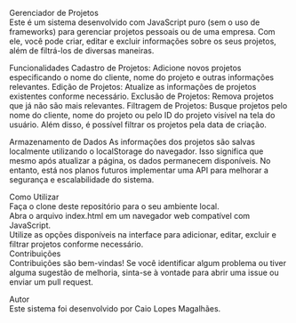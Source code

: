 Gerenciador de Projetos<br>
Este é um sistema desenvolvido com JavaScript puro (sem o uso de frameworks) para gerenciar projetos pessoais ou de uma empresa. Com ele, você pode criar, editar e excluir informações sobre os seus projetos, além de filtrá-los de diversas maneiras.<br>

Funcionalidades
Cadastro de Projetos: Adicione novos projetos especificando o nome do cliente, nome do projeto e outras informações relevantes.
Edição de Projetos: Atualize as informações de projetos existentes conforme necessário.
Exclusão de Projetos: Remova projetos que já não são mais relevantes.
Filtragem de Projetos: Busque projetos pelo nome do cliente, nome do projeto ou pelo ID do projeto visível na tela do usuário. Além disso, é possível filtrar os projetos pela data de criação.<br>

Armazenamento de Dados
As informações dos projetos são salvas localmente utilizando o localStorage do navegador. Isso significa que mesmo após atualizar a página, os dados permanecem disponíveis. No entanto, está nos planos futuros implementar uma API para melhorar a segurança e escalabilidade do sistema.<br>

Como Utilizar<br>
Faça o clone deste repositório para o seu ambiente local.<br>
Abra o arquivo index.html em um navegador web compatível com JavaScript.<br>
Utilize as opções disponíveis na interface para adicionar, editar, excluir e filtrar projetos conforme necessário.<br>
Contribuições<br>
Contribuições são bem-vindas! Se você identificar algum problema ou tiver alguma sugestão de melhoria, sinta-se à vontade para abrir uma issue ou enviar um pull request.<br>

Autor<br>
Este sistema foi desenvolvido por Caio Lopes Magalhães. 
